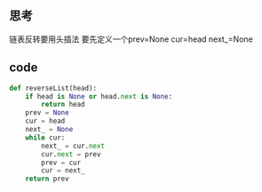 ## 思考
链表反转要用头插法  要先定义一个prev=None cur=head next_=None

## code
```Python
def reverseList(head):
	if head is None or head.next is None:
		return head
	prev = None
	cur = head
	next_ = None
	while cur:
		next_ = cur.next
		cur.next = prev
		prev = cur
		cur = next_
	return prev
```